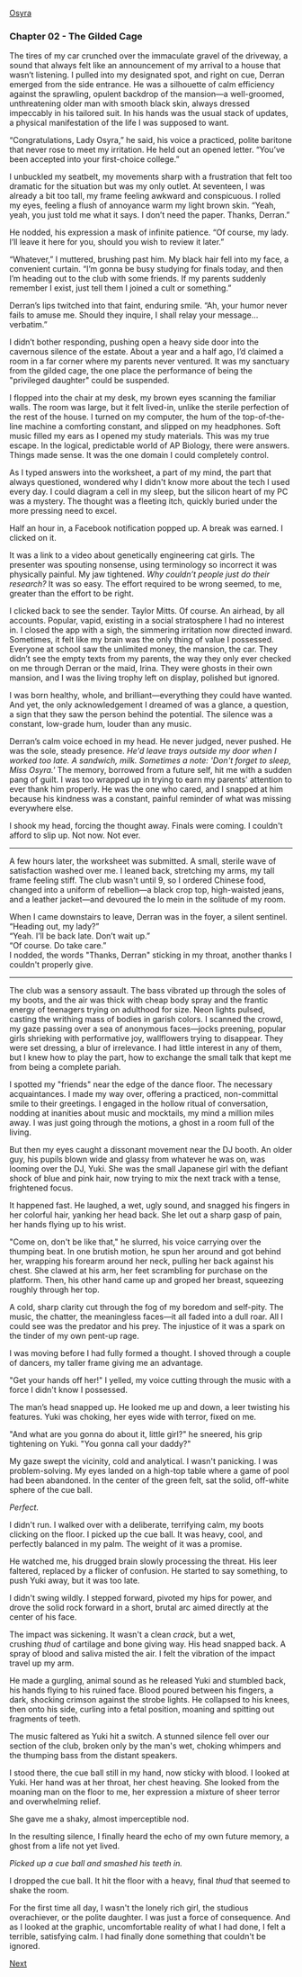 [Osyra](Osyra.md)

### **Chapter 02 - The Gilded Cage**

The tires of my car crunched over the immaculate gravel of the driveway, a sound that always felt like an announcement of my arrival to a house that wasn’t listening. I pulled into my designated spot, and right on cue, Derran emerged from the side entrance. He was a silhouette of calm efficiency against the sprawling, opulent backdrop of the mansion—a well-groomed, unthreatening older man with smooth black skin, always dressed impeccably in his tailored suit. In his hands was the usual stack of updates, a physical manifestation of the life I was supposed to want.

“Congratulations, Lady Osyra,” he said, his voice a practiced, polite baritone that never rose to meet my irritation. He held out an opened letter. “You’ve been accepted into your first-choice college.”

I unbuckled my seatbelt, my movements sharp with a frustration that felt too dramatic for the situation but was my only outlet. At seventeen, I was already a bit too tall, my frame feeling awkward and conspicuous. I rolled my eyes, feeling a flush of annoyance warm my light brown skin. “Yeah, yeah, you just told me what it says. I don’t need the paper. Thanks, Derran.”

He nodded, his expression a mask of infinite patience. “Of course, my lady. I’ll leave it here for you, should you wish to review it later.”

“Whatever,” I muttered, brushing past him. My black hair fell into my face, a convenient curtain. “I’m gonna be busy studying for finals today, and then I’m heading out to the club with some friends. If my parents suddenly remember I exist, just tell them I joined a cult or something.”

Derran’s lips twitched into that faint, enduring smile. “Ah, your humor never fails to amuse me. Should they inquire, I shall relay your message… verbatim.”

I didn’t bother responding, pushing open a heavy side door into the cavernous silence of the estate. About a year and a half ago, I’d claimed a room in a far corner where my parents never ventured. It was my sanctuary from the gilded cage, the one place the performance of being the "privileged daughter" could be suspended.

I flopped into the chair at my desk, my brown eyes scanning the familiar walls. The room was large, but it felt lived-in, unlike the sterile perfection of the rest of the house. I turned on my computer, the hum of the top-of-the-line machine a comforting constant, and slipped on my headphones. Soft music filled my ears as I opened my study materials. This was my true escape. In the logical, predictable world of AP Biology, there were answers. Things made sense. It was the one domain I could completely control.

As I typed answers into the worksheet, a part of my mind, the part that always questioned, wondered why I didn't know more about the tech I used every day. I could diagram a cell in my sleep, but the silicon heart of my PC was a mystery. The thought was a fleeting itch, quickly buried under the more pressing need to excel.

Half an hour in, a Facebook notification popped up. A break was earned. I clicked on it.

It was a link to a video about genetically engineering cat girls. The presenter was spouting nonsense, using terminology so incorrect it was physically painful. My jaw tightened. _Why couldn’t people just do their research?_ It was so easy. The effort required to be wrong seemed, to me, greater than the effort to be right.

I clicked back to see the sender. Taylor Mitts. Of course. An airhead, by all accounts. Popular, vapid, existing in a social stratosphere I had no interest in. I closed the app with a sigh, the simmering irritation now directed inward. Sometimes, it felt like my brain was the only thing of value I possessed. Everyone at school saw the unlimited money, the mansion, the car. They didn’t see the empty texts from my parents, the way they only ever checked on me through Derran or the maid, Irina. They were ghosts in their own mansion, and I was the living trophy left on display, polished but ignored.

I was born healthy, whole, and brilliant—everything they could have wanted. And yet, the only acknowledgement I dreamed of was a glance, a question, a sign that they saw the person behind the potential. The silence was a constant, low-grade hum, louder than any music.

Derran’s calm voice echoed in my head. He never judged, never pushed. He was the sole, steady presence. _He'd leave trays outside my door when I worked too late. A sandwich, milk. Sometimes a note: 'Don't forget to sleep, Miss Osyra.'_ The memory, borrowed from a future self, hit me with a sudden pang of guilt. I was too wrapped up in trying to earn my parents' attention to ever thank him properly. He was the one who cared, and I snapped at him because his kindness was a constant, painful reminder of what was missing everywhere else.

I shook my head, forcing the thought away. Finals were coming. I couldn't afford to slip up. Not now. Not ever.

---

A few hours later, the worksheet was submitted. A small, sterile wave of satisfaction washed over me. I leaned back, stretching my arms, my tall frame feeling stiff. The club wasn't until 9, so I ordered Chinese food, changed into a uniform of rebellion—a black crop top, high-waisted jeans, and a leather jacket—and devoured the lo mein in the solitude of my room.

When I came downstairs to leave, Derran was in the foyer, a silent sentinel.  
“Heading out, my lady?”  
“Yeah. I’ll be back late. Don’t wait up.”  
“Of course. Do take care.”  
I nodded, the words "Thanks, Derran" sticking in my throat, another thanks I couldn't properly give.

---

The club was a sensory assault. The bass vibrated up through the soles of my boots, and the air was thick with cheap body spray and the frantic energy of teenagers trying on adulthood for size. Neon lights pulsed, casting the writhing mass of bodies in garish colors. I scanned the crowd, my gaze passing over a sea of anonymous faces—jocks preening, popular girls shrieking with performative joy, wallflowers trying to disappear. They were set dressing, a blur of irrelevance. I had little interest in any of them, but I knew how to play the part, how to exchange the small talk that kept me from being a complete pariah.

I spotted my "friends" near the edge of the dance floor. The necessary acquaintances. I made my way over, offering a practiced, non-committal smile to their greetings. I engaged in the hollow ritual of conversation, nodding at inanities about music and mocktails, my mind a million miles away. I was just going through the motions, a ghost in a room full of the living.

But then my eyes caught a dissonant movement near the DJ booth. An older guy, his pupils blown wide and glassy from whatever he was on, was looming over the DJ, Yuki. She was the small Japanese girl with the defiant shock of blue and pink hair, now trying to mix the next track with a tense, frightened focus.

It happened fast. He laughed, a wet, ugly sound, and snagged his fingers in her colorful hair, yanking her head back. She let out a sharp gasp of pain, her hands flying up to his wrist.

"Come on, don't be like that," he slurred, his voice carrying over the thumping beat. In one brutish motion, he spun her around and got behind her, wrapping his forearm around her neck, pulling her back against his chest. She clawed at his arm, her feet scrambling for purchase on the platform. Then, his other hand came up and groped her breast, squeezing roughly through her top.

A cold, sharp clarity cut through the fog of my boredom and self-pity. The music, the chatter, the meaningless faces—it all faded into a dull roar. All I could see was the predator and his prey. The injustice of it was a spark on the tinder of my own pent-up rage.

I was moving before I had fully formed a thought. I shoved through a couple of dancers, my taller frame giving me an advantage.

"Get your hands off her!" I yelled, my voice cutting through the music with a force I didn't know I possessed.

The man’s head snapped up. He looked me up and down, a leer twisting his features. Yuki was choking, her eyes wide with terror, fixed on me.

"And what are you gonna do about it, little girl?" he sneered, his grip tightening on Yuki. "You gonna call your daddy?"

My gaze swept the vicinity, cold and analytical. I wasn't panicking. I was problem-solving. My eyes landed on a high-top table where a game of pool had been abandoned. In the center of the green felt, sat the solid, off-white sphere of the cue ball.

_Perfect._

I didn't run. I walked over with a deliberate, terrifying calm, my boots clicking on the floor. I picked up the cue ball. It was heavy, cool, and perfectly balanced in my palm. The weight of it was a promise.

He watched me, his drugged brain slowly processing the threat. His leer faltered, replaced by a flicker of confusion. He started to say something, to push Yuki away, but it was too late.

I didn't swing wildly. I stepped forward, pivoted my hips for power, and drove the solid rock forward in a short, brutal arc aimed directly at the center of his face.

The impact was sickening. It wasn't a clean _crack_, but a wet, crushing _thud_ of cartilage and bone giving way. His head snapped back. A spray of blood and saliva misted the air. I felt the vibration of the impact travel up my arm.

He made a gurgling, animal sound as he released Yuki and stumbled back, his hands flying to his ruined face. Blood poured between his fingers, a dark, shocking crimson against the strobe lights. He collapsed to his knees, then onto his side, curling into a fetal position, moaning and spitting out fragments of teeth.

The music faltered as Yuki hit a switch. A stunned silence fell over our section of the club, broken only by the man's wet, choking whimpers and the thumping bass from the distant speakers.

I stood there, the cue ball still in my hand, now sticky with blood. I looked at Yuki. Her hand was at her throat, her chest heaving. She looked from the moaning man on the floor to me, her expression a mixture of sheer terror and overwhelming relief.

She gave me a shaky, almost imperceptible nod.

In the resulting silence, I finally heard the echo of my own future memory, a ghost from a life not yet lived.

_Picked up a cue ball and smashed his teeth in._

I dropped the cue ball. It hit the floor with a heavy, final _thud_ that seemed to shake the room.

For the first time all day, I wasn't the lonely rich girl, the studious overachiever, or the polite daughter. I was just a force of consequence. And as I looked at the graphic, uncomfortable reality of what I had done, I felt a terrible, satisfying calm. I had finally done something that couldn't be ignored.

[Next](103.md)